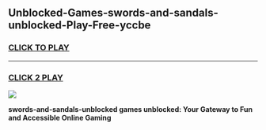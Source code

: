 
## Unblocked-Games-swords-and-sandals-unblocked-Play-Free-yccbe
<h3>
<a href="https://premium76.site?title=swords-and-sandals-unblocked&ref=20M">CLICK TO PLAY</a></h3>
<hr>

<h3>
<a href="https://premium76.site?title=swords-and-sandals-unblocked&ref=20M">CLICK 2 PLAY</a>
  
</h3>

<a href="https://premium76.site?title=swords-and-sandals-unblocked&ref=19M"><img src="https://clearcache.store/games.png"></a>


**swords-and-sandals-unblocked games unblocked: Your Gateway to Fun and Accessible Online Gaming**
